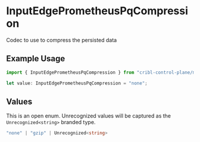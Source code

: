 # InputEdgePrometheusPqCompression

Codec to use to compress the persisted data

## Example Usage

```typescript
import { InputEdgePrometheusPqCompression } from "cribl-control-plane/models";

let value: InputEdgePrometheusPqCompression = "none";
```

## Values

This is an open enum. Unrecognized values will be captured as the `Unrecognized<string>` branded type.

```typescript
"none" | "gzip" | Unrecognized<string>
```
